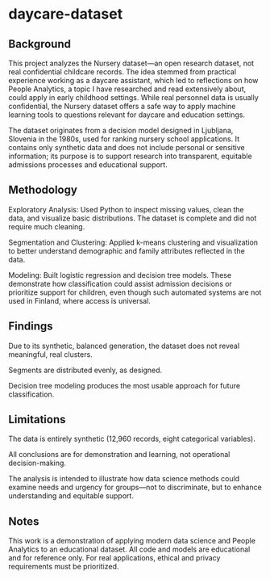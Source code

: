 # daycare-dataset
## Background
This project analyzes the Nursery dataset—an open research dataset, not real confidential childcare records. The idea stemmed from practical experience working as a daycare assistant, which led to reflections on how People Analytics, a topic I have researched and read extensively about, could apply in early childhood settings. While real personnel data is usually confidential, the Nursery dataset offers a safe way to apply machine learning tools to questions relevant for daycare and education settings.

The dataset originates from a decision model designed in Ljubljana, Slovenia in the 1980s, used for ranking nursery school applications. It contains only synthetic data and does not include personal or sensitive information; its purpose is to support research into transparent, equitable admissions processes and educational support.

## Methodology
Exploratory Analysis: Used Python to inspect missing values, clean the data, and visualize basic distributions. The dataset is complete and did not require much cleaning.

Segmentation and Clustering: Applied k-means clustering and visualization to better understand demographic and family attributes reflected in the data.

Modeling: Built logistic regression and decision tree models. These demonstrate how classification could assist admission decisions or prioritize support for children, even though such automated systems are not used in Finland, where access is universal.

## Findings
Due to its synthetic, balanced generation, the dataset does not reveal meaningful, real clusters.

Segments are distributed evenly, as designed.

Decision tree modeling produces the most usable approach for future classification.

## Limitations
The data is entirely synthetic (12,960 records, eight categorical variables).

All conclusions are for demonstration and learning, not operational decision-making.

The analysis is intended to illustrate how data science methods could examine needs and urgency for groups—not to discriminate, but to enhance understanding and equitable support.

## Notes
This work is a demonstration of applying modern data science and People Analytics to an educational dataset. All code and models are educational and for reference only. For real applications, ethical and privacy requirements must be prioritized.
